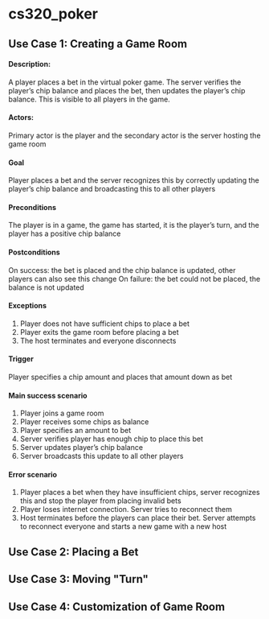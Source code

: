 # cs320_poker

## Use Case 1: Creating a Game Room
#### Description: 
A player places a bet in the virtual poker game. The server verifies the player’s chip balance and places the bet, then updates the player’s chip balance. This is visible to all players in the game.
#### Actors: 
Primary actor is the player and the secondary actor is the server hosting the game room
#### Goal
Player places a bet and the server recognizes this by correctly updating the player’s chip balance and broadcasting this to all other players
#### Preconditions
The player is in a game, the game has started, it is the player’s turn, and the player has a positive chip balance
#### Postconditions
On success: the bet is placed and the chip balance is updated, other players can also see this change
On failure: the bet could not be placed, the balance is not updated
#### Exceptions
1. Player does not have sufficient chips to place a bet
2. Player exits the game room before placing a bet
3. The host terminates and everyone disconnects
#### Trigger
Player specifies a chip amount and places that amount down as bet
####  Main success scenario 
1. Player joins a game room
2. Player receives some chips as balance
3. Player specifies an amount to bet
4. Server verifies player has enough chip to place this bet
5. Server updates player’s chip balance
6. Server broadcasts this update to all other players
####  Error scenario
1. Player places a bet when they have insufficient chips, server recognizes this and stop the player from placing invalid bets
2. Player loses internet connection. Server tries to reconnect them
3. Host terminates before the players can place their bet. Server attempts to reconnect everyone and starts a new game with a new host




## Use Case 2: Placing a Bet



## Use Case 3: Moving "Turn"



## Use Case 4: Customization of Game Room